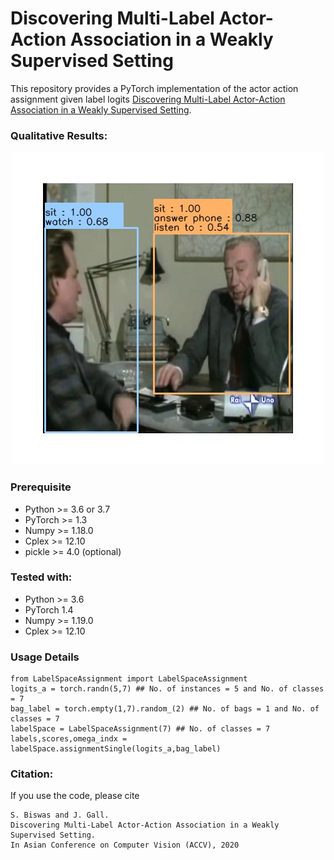 # Discovering Multi-Label Actor-Action Association in a Weakly Supervised Setting
This repository provides a PyTorch implementation of the actor action assignment given label logits [Discovering Multi-Label Actor-Action Association in a Weakly Supervised Setting]().

### Qualitative Results:

<div align="center">
  <a href="https://github.com/sovan-biswas/MultiLabelActorActionAssignment/blob/master/sample_result/sample_results.avi"><img src="https://github.com/sovan-biswas/MultiLabelActorActionAssignment/blob/master/sample_result/sample_result.jpg" alt="IMAGE ALT TEXT"></a>
</div>

### Prerequisite
- Python >= 3.6 or 3.7
- PyTorch >= 1.3
- Numpy >= 1.18.0
- Cplex >= 12.10
- pickle >= 4.0 (optional)


### Tested with:
- Python >= 3.6
- PyTorch 1.4
- Numpy >= 1.19.0
- Cplex >= 12.10

### Usage Details
```shell
from LabelSpaceAssignment import LabelSpaceAssignment
logits_a = torch.randn(5,7) ## No. of instances = 5 and No. of classes = 7
bag_label = torch.empty(1,7).random_(2) ## No. of bags = 1 and No. of classes = 7
labelSpace = LabelSpaceAssignment(7) ## No. of classes = 7
labels,scores,omega_indx = labelSpace.assignmentSingle(logits_a,bag_label)
```

### Citation:

If you use the code, please cite

    S. Biswas and J. Gall.
    Discovering Multi-Label Actor-Action Association in a Weakly Supervised Setting.
    In Asian Conference on Computer Vision (ACCV), 2020
